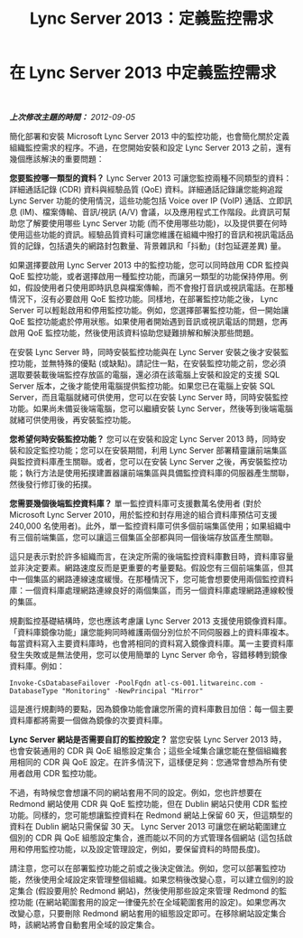 ﻿---
title: Lync Server 2013：定義監控需求
TOCTitle: 定義組織的監控需求
ms:assetid: d587ff04-9af6-4ac1-ad42-076e7a40ac75
ms:mtpsurl: https://technet.microsoft.com/zh-tw/library/JJ205284(v=OCS.15)
ms:contentKeyID: 49890333
ms.date: 08/10/2015
mtps_version: v=OCS.15
ms.translationtype: HT
---

# 在 Lync Server 2013 中定義監控需求

 

_**上次修改主題的時間：** 2012-09-05_

簡化部署和安裝 Microsoft Lync Server 2013 中的監控功能，也會簡化關於定義組織監控需求的程序。不過，在您開始安裝和設定 Lync Server 2013 之前，還有幾個應該解決的重要問題：

**您要監控哪一類型的資料？** Lync Server 2013 可讓您監控兩種不同類型的資料：詳細通話記錄 (CDR) 資料與經驗品質 (QoE) 資料。詳細通話記錄讓您能夠追蹤 Lync Server 功能的使用情況，這些功能包括 Voice over IP (VoIP) 通話、立即訊息 (IM)、檔案傳輸、音訊/視訊 (A/V) 會議，以及應用程式工作階段。此資訊可幫助您了解要使用哪些 Lync Server 功能 (而不使用哪些功能)，以及提供要在何時使用這些功能的資訊。經驗品質資料可讓您維護在組織中撥打的音訊和視訊電話品質的記錄，包括遺失的網路封包數量、背景雜訊和「抖動」(封包延遲差異) 量。

如果選擇要啟用 Lync Server 2013 中的監控功能，您可以同時啟用 CDR 監控與 QoE 監控功能，或者選擇啟用一種監控功能，而讓另一類型的功能保持停用。例如，假設使用者只使用即時訊息與檔案傳輸，而不會撥打音訊或視訊電話。在那種情況下，沒有必要啟用 QoE 監控功能。同樣地，在部署監控功能之後， Lync Server 可以輕鬆啟用和停用監控功能。例如，您選擇部署監控功能，但一開始讓 QoE 監控功能處於停用狀態。如果使用者開始遇到音訊或視訊電話的問題，您再啟用 QoE 監控功能，然後使用該資料協助您疑難排解和解決那些問題。

在安裝 Lync Server 時，同時安裝監控功能與在 Lync Server 安裝之後才安裝監控功能，並無特殊的優點 (或缺點)。請記住一點，在安裝監控功能之前，您必須選取要裝載後端監控存放區的電腦，還必須在該電腦上安裝和設定的支援 SQL Server 版本，之後才能使用電腦提供監控功能。如果您已在電腦上安裝 SQL Server，而且電腦就緒可供使用，您可以在安裝 Lync Server 時，同時安裝監控功能。如果尚未備妥後端電腦，您可以繼續安裝 Lync Server，然後等到後端電腦就緒可供使用後，再安裝監控功能。

**您希望何時安裝監控功能？** 您可以在安裝和設定 Lync Server 2013 時，同時安裝和設定監控功能；您可以在安裝期間，利用 Lync Server 部署精靈讓前端集區與監控資料庫產生關聯。或者，您可以在安裝 Lync Server 之後，再安裝監控功能；執行方法是使用拓撲建置器讓前端集區與具備監控資料庫的伺服器產生關聯，然後發行修訂後的拓撲。

**您需要幾個後端監控資料庫？** 單一監控資料庫可支援數萬名使用者 (對於 Microsoft Lync Server 2010，用於監控和封存用途的組合資料庫預估可支援 240,000 名使用者)。此外，單一監控資料庫可供多個前端集區使用；如果組織中有三個前端集區，您可以讓這三個集區全部都與同一個後端存放區產生關聯。

這只是表示對於許多組織而言，在決定所需的後端監控資料庫數目時，資料庫容量並非決定要素。網路速度反而是更重要的考量要點。假設您有三個前端集區，但其中一個集區的網路連線速度緩慢。在那種情況下，您可能會想要使用兩個監控資料庫：一個資料庫處理網路連線良好的兩個集區，而另一個資料庫處理網路連線較慢的集區。

規劃監控基礎結構時，您也應該考慮讓 Lync Server 2013 支援使用鏡像資料庫。「資料庫鏡像功能」讓您能夠同時維護兩個分別位於不同伺服器上的資料庫複本。每當資料寫入主要資料庫時，也會將相同的資料寫入鏡像資料庫。萬一主要資料庫發生失敗或是無法使用，您可以使用簡單的 Lync Server 命令，容錯移轉到鏡像資料庫。例如：

    Invoke-CsDatabaseFailover -PoolFqdn atl-cs-001.litwareinc.com -DatabaseType "Monitoring" -NewPrincipal "Mirror"

這是進行規劃時的要點，因為鏡像功能會讓您所需的資料庫數目加倍：每一個主要資料庫都將需要一個做為鏡像的次要資料庫。

**Lync Server 網站是否需要自訂的監控設定？** 當您安裝 Lync Server 2013 時，也會安裝通用的 CDR 與 QoE 組態設定集合；這些全域集合讓您能在整個組織套用相同的 CDR 與 QoE 設定。在許多情況下，這樣便足夠：您通常會想為所有使用者啟用 CDR 監控功能。

不過，有時候您會想讓不同的網站套用不同的設定。例如，您也許想要在 Redmond 網站使用 CDR 與 QoE 監控功能，但在 Dublin 網站只使用 CDR 監控功能。同樣的，您可能想讓監控資料在 Redmond 網站上保留 60 天，但這類型的資料在 Dublin 網站只需保留 30 天。 Lync Server 2013 可讓您在網站範圍建立個別的 CDR 與 QoE 組態設定集合，進而能以不同的方式管理各個網站 (這包括啟用和停用監控功能，以及設定管理設定，例如，要保留資料的時間長度)。

請注意，您可以在部署監控功能之前或之後決定做法。例如，您可以部署監控功能，然後使用全域設定來管理整個組織。如果您稍後改變心意，可以建立個別的設定集合 (假設要用於 Redmond 網站)，然後使用那些設定來管理 Redmond 的監控功能 (在網站範圍套用的設定一律優先於在全域範圍套用的設定)。如果您再次改變心意，只要刪除 Redmond 網站套用的組態設定即可。在移除網站設定集合時，該網站將會自動套用全域的設定集合。

